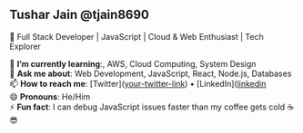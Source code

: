 ## Tushar Jain @tjain8690  
🚀 Full Stack Developer | JavaScript | Cloud & Web Enthusiast | Tech Explorer  

🌱 **I’m currently learning**:, AWS, Cloud Computing, System Design  
💬 **Ask me about**: Web Development, JavaScript, React, Node.js, Databases  
📫 **How to reach me**: [Twitter]([your-twitter-link](https://x.com/tj5919281?t=DW6xmKFWi-cJzBPSZiQPSg&s=08 )) • [LinkedIn]([linkedin](https://www.linkedin.com/in/tushar-jain-0630671b9/)  
😄 **Pronouns**: He/Him  
⚡ **Fun fact**: I can debug JavaScript issues faster than my coffee gets cold ☕😎  



<!--
**tjain8690/tjain8690** is a ✨ _special_ ✨ repository because its `README.md` (this file) appears on your GitHub profile.
Tushar Jain
Here are some ideas to get you started:

- 🔭 I’m currently working on ...ReactJS, NodeJS, React Native, PostgreSQL.
- 🌱 I’m currently learning: NextJS, Cloud
- 📫 How to reach me: LinkedIn, Twitter
-->
